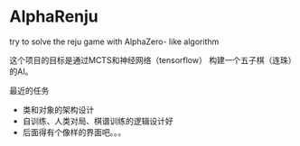 # AlphaRenju
try to solve the reju game with AlphaZero- like algorithm

这个项目的目标是通过MCTS和神经网络（tensorflow） 构建一个五子棋（连珠）的AI。

最近的任务
 * 类和对象的架构设计
 * 自训练、人类对局、棋谱训练的逻辑设计好
 * 后面得有个像样的界面吧。。。
